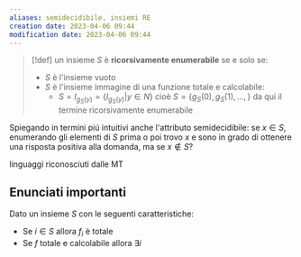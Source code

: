 ```yaml
---
aliases: semidecidibile, insiemi RE
creation date: 2023-04-06 09:44
modification date: 2023-04-06 09:44
---
```


>[!def]
>un insieme $S$ è **ricorsivamente enumerabile** se e solo se:
>- $S$ è l'insieme vuoto
>- $S$ è l'insieme immagine di una funzione totale e calcolabile:
>	- $S = I_{g_{S}(y)}=\{I_{g_{S}(y)} | y \in N\}$ cioè $S = \{ g_{S}(0), g_{S}(1),\dots, \}$ da qui il termine ricorsivamente enumerabile


Spiegando in termini piú intuitivi anche l'attributo semidecidibile: se $x \in S$, enumerando gli elementi di $S$ prima o poi trovo $x$ e sono in grado di ottenere una risposta positiva alla domanda, ma se $x \not\in S$?

linguaggi riconosciuti dalle MT

## Enunciati importanti
Dato un insieme $S$ con le seguenti caratteristiche:
- Se $i \in S$ allora $f_{i}$ è totale
- Se $f$ totale e calcolabile allora $\exists i$